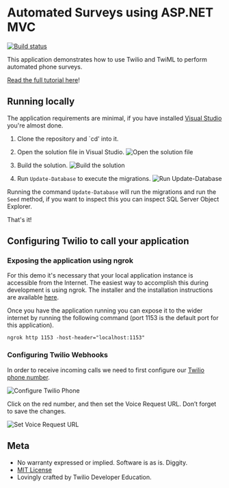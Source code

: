 # Automated Surveys using ASP.NET MVC

[![Build status](https://ci.appveyor.com/api/projects/status/7bxv1xa7f6pu3wui?svg=true)](https://ci.appveyor.com/project/TwilioDevEd/automated-survey-csharp)

This application demonstrates how to use Twilio and TwiML to perform automated phone surveys.

[Read the full tutorial here](https://www.twilio.com/docs/tutorials/walkthrough/automated-survey/csharp/mvc)!

## Running locally

The application requirements are minimal, if you have installed [Visual Studio](https://www.visualstudio.com/) you're almost done.

1. Clone the repository and `cd' into it.

2. Open the solution file in Visual Studio.
![Open the solution file](https://raw.github.com/TwilioDevEd/automated-survey-csharp/master/solution-file.png)

3. Build the solution.
![Build the solution](https://raw.github.com/TwilioDevEd/automated-survey-csharp/master/build-solution.png)

4. Run `Update-Database` to execute the migrations.
![Run Update-Database](https://raw.github.com/TwilioDevEd/automated-survey-csharp/master/update-database.png)

Running the command `Update-Database` will run the migrations and run the `Seed` method, if you want to inspect this you can inspect SQL Server Object Explorer.

That's it!

## Configuring Twilio to call your application

### Exposing the application using ngrok

For this demo it's necessary that your local application instance is accessible from the Internet. The easiest way to accomplish this during development is using ngrok. The installer and the installation instructions are available [here](https://ngrok.com/).

Once you have the application running you can expose it to the wider internet by running the following command (port 1153 is the default port for this application).

```
ngrok http 1153 -host-header="localhost:1153"
```

### Configuring Twilio Webhooks

In order to receive incoming calls we need to first configure our [Twilio phone
number](https://www.twilio.com/user/account/phone-numbers/incoming).

![Configure Twilio Phone](https://raw.github.com/TwilioDevEd/automated-survey-csharp/master/configure-twilio-phone.png)

Click on the red number, and then set the Voice Request URL. Don’t forget to
save the changes.

![Set Voice Request URL](https://raw.github.com/TwilioDevEd/automated-survey-csharp/master/set-voice-request-url.png)

## Meta

* No warranty expressed or implied. Software is as is. Diggity.
* [MIT License](http://www.opensource.org/licenses/mit-license.html)
* Lovingly crafted by Twilio Developer Education.
